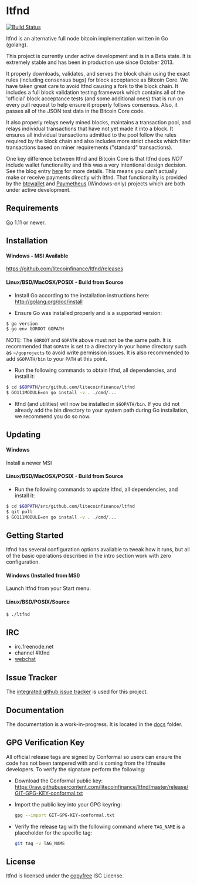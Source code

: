 ltfnd
====

[![Build Status](https://travis-ci.org/litecoinfinance/ltfnd.png?branch=master)](https://travis-ci.org/litecoinfinance/ltfnd)

ltfnd is an alternative full node bitcoin implementation written in Go (golang).

This project is currently under active development and is in a Beta state.  It
is extremely stable and has been in production use since October 2013.

It properly downloads, validates, and serves the block chain using the exact
rules (including consensus bugs) for block acceptance as Bitcoin Core.  We have
taken great care to avoid ltfnd causing a fork to the block chain.  It includes a
full block validation testing framework which contains all of the 'official'
block acceptance tests (and some additional ones) that is run on every pull
request to help ensure it properly follows consensus.  Also, it passes all of
the JSON test data in the Bitcoin Core code.

It also properly relays newly mined blocks, maintains a transaction pool, and
relays individual transactions that have not yet made it into a block.  It
ensures all individual transactions admitted to the pool follow the rules
required by the block chain and also includes more strict checks which filter
transactions based on miner requirements ("standard" transactions).

One key difference between ltfnd and Bitcoin Core is that ltfnd does *NOT* include
wallet functionality and this was a very intentional design decision.  See the
blog entry [here](https://blog.conformal.com/ltfnd-not-your-moms-bitcoin-daemon)
for more details.  This means you can't actually make or receive payments
directly with ltfnd.  That functionality is provided by the
[btcwallet](https://github.com/litecoinfinance/btcwallet) and
[Paymetheus](https://github.com/btcsuite/Paymetheus) (Windows-only) projects
which are both under active development.

## Requirements

[Go](http://golang.org) 1.11 or newer.

## Installation

#### Windows - MSI Available

https://github.com/litecoinfinance/ltfnd/releases

#### Linux/BSD/MacOSX/POSIX - Build from Source

- Install Go according to the installation instructions here:
  http://golang.org/doc/install

- Ensure Go was installed properly and is a supported version:

```bash
$ go version
$ go env GOROOT GOPATH
```

NOTE: The `GOROOT` and `GOPATH` above must not be the same path.  It is
recommended that `GOPATH` is set to a directory in your home directory such as
`~/goprojects` to avoid write permission issues.  It is also recommended to add
`$GOPATH/bin` to your `PATH` at this point.

- Run the following commands to obtain ltfnd, all dependencies, and install it:

```bash
$ cd $GOPATH/src/github.com/litecoinfinance/ltfnd
$ GO111MODULE=on go install -v . ./cmd/...
```

- ltfnd (and utilities) will now be installed in ```$GOPATH/bin```.  If you did
  not already add the bin directory to your system path during Go installation,
  we recommend you do so now.

## Updating

#### Windows

Install a newer MSI

#### Linux/BSD/MacOSX/POSIX - Build from Source

- Run the following commands to update ltfnd, all dependencies, and install it:

```bash
$ cd $GOPATH/src/github.com/litecoinfinance/ltfnd
$ git pull
$ GO111MODULE=on go install -v . ./cmd/...
```

## Getting Started

ltfnd has several configuration options available to tweak how it runs, but all
of the basic operations described in the intro section work with zero
configuration.

#### Windows (Installed from MSI)

Launch ltfnd from your Start menu.

#### Linux/BSD/POSIX/Source

```bash
$ ./ltfnd
```

## IRC

- irc.freenode.net
- channel #ltfnd
- [webchat](https://webchat.freenode.net/?channels=ltfnd)

## Issue Tracker

The [integrated github issue tracker](https://github.com/litecoinfinance/ltfnd/issues)
is used for this project.

## Documentation

The documentation is a work-in-progress.  It is located in the [docs](https://github.com/litecoinfinance/ltfnd/tree/master/docs) folder.

## GPG Verification Key

All official release tags are signed by Conformal so users can ensure the code
has not been tampered with and is coming from the ltfnsuite developers.  To
verify the signature perform the following:

- Download the Conformal public key:
  https://raw.githubusercontent.com/litecoinfinance/ltfnd/master/release/GIT-GPG-KEY-conformal.txt

- Import the public key into your GPG keyring:
  ```bash
  gpg --import GIT-GPG-KEY-conformal.txt
  ```

- Verify the release tag with the following command where `TAG_NAME` is a
  placeholder for the specific tag:
  ```bash
  git tag -v TAG_NAME
  ```

## License

ltfnd is licensed under the [copyfree](http://copyfree.org) ISC License.

